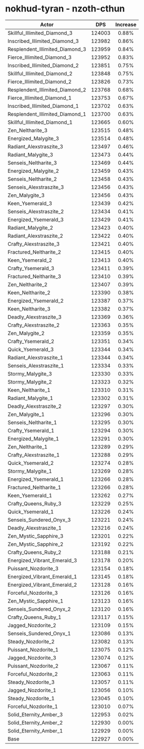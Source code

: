 # nokhud-tyran - nzoth-cthun
| Actor | DPS | Increase |
|---|:---:|:---:|
|Skillful_Illimited_Diamond_3|124003|0.88%|
|Inscribed_Illimited_Diamond_3|123982|0.86%|
|Resplendent_Illimited_Diamond_3|123959|0.84%|
|Fierce_Illimited_Diamond_3|123952|0.83%|
|Inscribed_Illimited_Diamond_2|123851|0.75%|
|Skillful_Illimited_Diamond_2|123848|0.75%|
|Fierce_Illimited_Diamond_2|123826|0.73%|
|Resplendent_Illimited_Diamond_2|123768|0.68%|
|Fierce_Illimited_Diamond_1|123753|0.67%|
|Inscribed_Illimited_Diamond_1|123702|0.63%|
|Resplendent_Illimited_Diamond_1|123700|0.63%|
|Skillful_Illimited_Diamond_1|123665|0.60%|
|Zen_Neltharite_3|123515|0.48%|
|Energized_Malygite_3|123514|0.48%|
|Radiant_Alexstraszite_3|123497|0.46%|
|Radiant_Malygite_3|123473|0.44%|
|Senseis_Neltharite_3|123469|0.44%|
|Energized_Malygite_2|123459|0.43%|
|Senseis_Neltharite_2|123458|0.43%|
|Senseis_Alexstraszite_3|123456|0.43%|
|Zen_Malygite_3|123456|0.43%|
|Keen_Ysemerald_3|123439|0.42%|
|Senseis_Alexstraszite_2|123434|0.41%|
|Energized_Ysemerald_3|123429|0.41%|
|Radiant_Malygite_2|123423|0.40%|
|Radiant_Alexstraszite_2|123422|0.40%|
|Crafty_Alexstraszite_3|123421|0.40%|
|Fractured_Neltharite_2|123415|0.40%|
|Keen_Ysemerald_2|123413|0.40%|
|Crafty_Ysemerald_3|123411|0.39%|
|Fractured_Neltharite_3|123410|0.39%|
|Zen_Neltharite_2|123407|0.39%|
|Keen_Neltharite_2|123390|0.38%|
|Energized_Ysemerald_2|123387|0.37%|
|Keen_Neltharite_3|123382|0.37%|
|Deadly_Alexstraszite_3|123369|0.36%|
|Crafty_Alexstraszite_2|123363|0.35%|
|Zen_Malygite_2|123359|0.35%|
|Crafty_Ysemerald_2|123351|0.34%|
|Quick_Ysemerald_3|123344|0.34%|
|Radiant_Alexstraszite_1|123344|0.34%|
|Senseis_Alexstraszite_1|123334|0.33%|
|Stormy_Malygite_3|123330|0.33%|
|Stormy_Malygite_2|123323|0.32%|
|Keen_Neltharite_1|123310|0.31%|
|Radiant_Malygite_1|123302|0.31%|
|Deadly_Alexstraszite_2|123297|0.30%|
|Zen_Malygite_1|123296|0.30%|
|Senseis_Neltharite_1|123295|0.30%|
|Crafty_Ysemerald_1|123294|0.30%|
|Energized_Malygite_1|123291|0.30%|
|Zen_Neltharite_1|123289|0.29%|
|Crafty_Alexstraszite_1|123288|0.29%|
|Quick_Ysemerald_2|123274|0.28%|
|Stormy_Malygite_1|123269|0.28%|
|Energized_Ysemerald_1|123266|0.28%|
|Fractured_Neltharite_1|123266|0.28%|
|Keen_Ysemerald_1|123262|0.27%|
|Crafty_Queens_Ruby_3|123229|0.25%|
|Quick_Ysemerald_1|123226|0.24%|
|Senseis_Sundered_Onyx_3|123221|0.24%|
|Deadly_Alexstraszite_1|123216|0.24%|
|Zen_Mystic_Sapphire_3|123201|0.22%|
|Zen_Mystic_Sapphire_2|123192|0.22%|
|Crafty_Queens_Ruby_2|123188|0.21%|
|Energized_Vibrant_Emerald_3|123178|0.20%|
|Puissant_Nozdorite_3|123154|0.18%|
|Energized_Vibrant_Emerald_1|123145|0.18%|
|Energized_Vibrant_Emerald_2|123128|0.16%|
|Forceful_Nozdorite_3|123126|0.16%|
|Zen_Mystic_Sapphire_1|123123|0.16%|
|Senseis_Sundered_Onyx_2|123120|0.16%|
|Crafty_Queens_Ruby_1|123117|0.15%|
|Jagged_Nozdorite_2|123109|0.15%|
|Senseis_Sundered_Onyx_1|123086|0.13%|
|Steady_Nozdorite_2|123082|0.13%|
|Puissant_Nozdorite_1|123075|0.12%|
|Jagged_Nozdorite_3|123074|0.12%|
|Puissant_Nozdorite_2|123067|0.11%|
|Forceful_Nozdorite_2|123063|0.11%|
|Steady_Nozdorite_3|123057|0.11%|
|Jagged_Nozdorite_1|123056|0.10%|
|Steady_Nozdorite_1|123045|0.10%|
|Forceful_Nozdorite_1|123010|0.07%|
|Solid_Eternity_Amber_3|122953|0.02%|
|Solid_Eternity_Amber_2|122930|0.00%|
|Solid_Eternity_Amber_1|122929|0.00%|
|Base|122927|0.00%|
